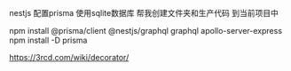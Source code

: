 nestjs 配置prisma  使用sqlite数据库 帮我创建文件夹和生产代码 到当前项目中



npm install @prisma/client @nestjs/graphql graphql apollo-server-express
npm install -D prisma



https://3rcd.com/wiki/decorator/